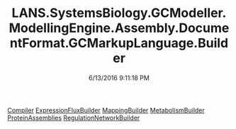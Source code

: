 ﻿---
title: LANS.SystemsBiology.GCModeller.ModellingEngine.Assembly.DocumentFormat.GCMarkupLanguage.Builder
date: 6/13/2016 9:11:18 PM
---

[Compiler](T-LANS.SystemsBiology.GCModeller.ModellingEngine.Assembly.DocumentFormat.GCMarkupLanguage.Builder.Compiler.html)
[ExpressionFluxBuilder](T-LANS.SystemsBiology.GCModeller.ModellingEngine.Assembly.DocumentFormat.GCMarkupLanguage.Builder.ExpressionFluxBuilder.html)
[MappingBuilder](T-LANS.SystemsBiology.GCModeller.ModellingEngine.Assembly.DocumentFormat.GCMarkupLanguage.Builder.MappingBuilder.html)
[MetabolismBuilder](T-LANS.SystemsBiology.GCModeller.ModellingEngine.Assembly.DocumentFormat.GCMarkupLanguage.Builder.MetabolismBuilder.html)
[ProteinAssemblies](T-LANS.SystemsBiology.GCModeller.ModellingEngine.Assembly.DocumentFormat.GCMarkupLanguage.Builder.ProteinAssemblies.html)
[RegulationNetworkBuilder](T-LANS.SystemsBiology.GCModeller.ModellingEngine.Assembly.DocumentFormat.GCMarkupLanguage.Builder.RegulationNetworkBuilder.html)
